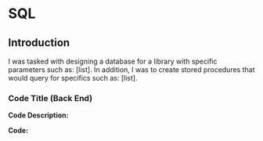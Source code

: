 # SQL
## Introduction
I was tasked with designing a database for a library with specific parameters such as: [list]. In addition, I was to create stored procedures that would query for specifics such as: [list].

### **Code Title (Back End)**

**Code Description:**

**Code:**
